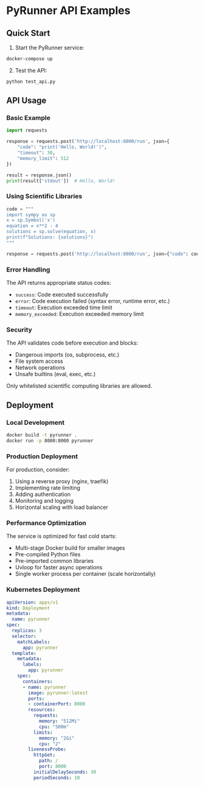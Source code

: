 # PyRunner API Examples

## Quick Start

1. Start the PyRunner service:
```bash
docker-compose up
```

2. Test the API:
```bash
python test_api.py
```

## API Usage

### Basic Example

```python
import requests

response = requests.post('http://localhost:8000/run', json={
    "code": "print('Hello, World!')",
    "timeout": 30,
    "memory_limit": 512
})

result = response.json()
print(result['stdout'])  # Hello, World!
```

### Using Scientific Libraries

```python
code = """
import sympy as sp
x = sp.Symbol('x')
equation = x**2 - 4
solutions = sp.solve(equation, x)
print(f"Solutions: {solutions}")
"""

response = requests.post('http://localhost:8000/run', json={"code": code})
```

### Error Handling

The API returns appropriate status codes:
- `success`: Code executed successfully
- `error`: Code execution failed (syntax error, runtime error, etc.)
- `timeout`: Execution exceeded time limit
- `memory_exceeded`: Execution exceeded memory limit

### Security

The API validates code before execution and blocks:
- Dangerous imports (os, subprocess, etc.)
- File system access
- Network operations
- Unsafe builtins (eval, exec, etc.)

Only whitelisted scientific computing libraries are allowed.

## Deployment

### Local Development
```bash
docker build -t pyrunner .
docker run -p 8000:8000 pyrunner
```

### Production Deployment

For production, consider:
1. Using a reverse proxy (nginx, traefik)
2. Implementing rate limiting
3. Adding authentication
4. Monitoring and logging
5. Horizontal scaling with load balancer

### Performance Optimization

The service is optimized for fast cold starts:
- Multi-stage Docker build for smaller images
- Pre-compiled Python files
- Pre-imported common libraries
- Uvloop for faster async operations
- Single worker process per container (scale horizontally)

### Kubernetes Deployment

```yaml
apiVersion: apps/v1
kind: Deployment
metadata:
  name: pyrunner
spec:
  replicas: 3
  selector:
    matchLabels:
      app: pyrunner
  template:
    metadata:
      labels:
        app: pyrunner
    spec:
      containers:
      - name: pyrunner
        image: pyrunner:latest
        ports:
        - containerPort: 8000
        resources:
          requests:
            memory: "512Mi"
            cpu: "500m"
          limits:
            memory: "2Gi"
            cpu: "2"
        livenessProbe:
          httpGet:
            path: /
            port: 8000
          initialDelaySeconds: 30
          periodSeconds: 10
```